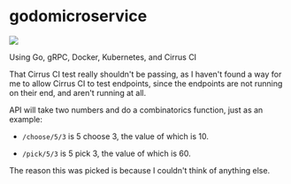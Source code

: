# godomicroservice
<img src="https://api.cirrus-ci.com/github/techtide/godomicroservice.svg">

Using Go, gRPC, Docker, Kubernetes, and Cirrus CI

That Cirrus CI test really shouldn't be passing, as I haven't found a way for me to allow Cirrus CI to test endpoints, since the endpoints are not running on their end, and aren't running at all.

API will take two numbers and do a combinatorics function, just as an example:

* ``/choose/5/3`` is 5 choose 3, the value of which is 10.

* ``/pick/5/3`` is 5 pick 3, the value of which is 60.

The reason this was picked is because I couldn't think of anything else.
